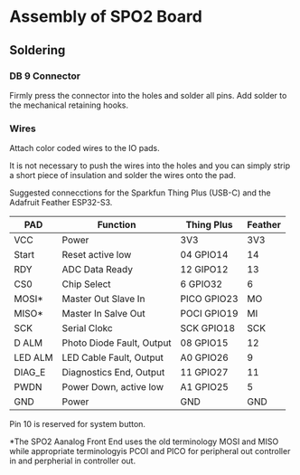 # Assembly of SPO2 Board
## Soldering
### DB 9 Connector
Firmly press the connector into the holes and solder all pins. Add solder to the mechanical retaining hooks.
### Wires
Attach color coded wires to the IO pads.

It is not necessary to push the wires into the holes and you can simply strip a short piece of insulation and solder the wires onto the pad.

Suggested connecctions for the Sparkfun Thing Plus (USB-C) and the Adafruit Feather ESP32-S3.

PAD | Function | Thing Plus | Feather
---|---|---|---
VCC     | Power                     | 3V3         | 3V3 
Start   | Reset active low          | 04   GPIO14 | 14 
RDY     | ADC Data Ready            | 12   GIPO12 | 13
CS0     | Chip Select               | 6    GPIO32 | 6
MOSI*   | Master Out Slave In       | PICO GPIO23 | MO
MISO*   | Master In Salve Out       | POCI GPIO19 | MI
SCK     | Serial Clokc              | SCK  GPIO18 | SCK
D ALM   | Photo Diode Fault, Output | 08   GPIO15 | 12
LED ALM | LED Cable Fault, Output   | A0   GPIO26 | 9
DIAG_E  | Diagnostics End, Output   | 11   GPIO27 | 11
PWDN    | Power Down, active low    | A1   GPIO25 | 5
GND     | Power                     | GND         | GND

Pin 10 is reserved for system button.

*The SPO2 Aanalog Front End uses the old terminology MOSI and MISO while appropriate terminologyis PCOI and PICO for peripheral out controller in and perpherial in controller out.
